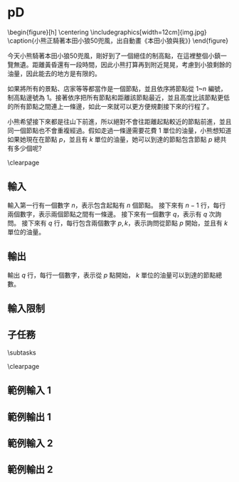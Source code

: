 # pD

\begin{figure}[h]
\centering
\includegraphics[width=12cm]{img.jpg}
\caption{小熊正騎著本田小狼50兜風，出自動畫《本田小狼與我》}
\end{figure}

今天小熊騎著本田小狼50兜風，剛好到了一個絕佳的制高點，在這裡整個小鎮一覽無遺。距離黃昏還有一段時間，因此小熊打算再到附近晃晃，考慮到小狼剩餘的油量，因此能去的地方是有限的。

如果將所有的景點、店家等等都當作是一個節點，並且依序將節點從 $1$~$n$ 編號，制高點邊號為 $1$。接著依序把所有節點和距離該節點最近，並且高度比該節點更低的所有節點之間連上一條邊，如此一來就可以更方便規劃接下來的行程了。

小熊希望接下來都是往山下前進，所以絕對不會往距離起點較近的節點前進，並且同一個節點也不會重複經過。假如走過一條邊需要花費 $1$ 單位的油量，小熊想知道如果她現在在節點 $p$，並且有 $k$ 單位的油量，她可以到達的節點包含節點 $p$ 總共有多少個呢?

\clearpage

## 輸入
輸入第一行有一個數字 $n$，表示包含起點有 $n$ 個節點。
接下來有 $n-1$ 行，每行兩個數字，表示兩個節點之間有一條邊。
接下來有一個數字 $q$，表示有 $q$ 次詢問。
接下來有 $q$ 行，每行包含兩個數字 $p, k$，表示詢問從節點 $p$ 開始，並且有 $k$ 單位的油量。

## 輸出
輸出 $q$ 行，每行一個數字，表示從 $p$ 點開始， $k$ 單位的油量可以到達的節點總數。

## 輸入限制

## 子任務

\subtasks

\clearpage

## 範例輸入 1

## 範例輸出 1

## 範例輸入 2

## 範例輸出 2
